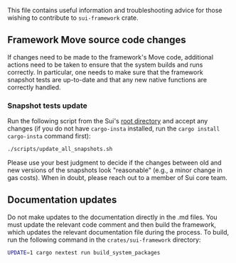 This file contains useful information and troubleshooting advice for those wishing to contribute to `sui-framework` crate.

## Framework Move source code changes

If changes need to be made to the framework's Move code, additional actions need to be taken to ensure that the system builds and runs correctly. In particular, one needs to make sure that the framework snapshot tests are up-to-date and that any new native functions are correctly handled.

### Snapshot tests update

Run the following script from the Sui's [root directory](../../) and accept any changes (if you do not have `cargo-insta` installed, run the `cargo install cargo-insta` command first):

```bash
./scripts/update_all_snapshots.sh
```

Please use your best judgment to decide if the changes between old and new versions of the snapshots look "reasonable" (e.g., a minor change in gas costs). When in doubt, please reach out to a member of Sui core team.

## Documentation updates

Do not make updates to the documentation directly in the .md files. You must update the relevant code comment and then build the framework, which updates the relevant documentation file during the process. To build, run the following command in the `crates/sui-framework` directory:

```bash
UPDATE=1 cargo nextest run build_system_packages
```